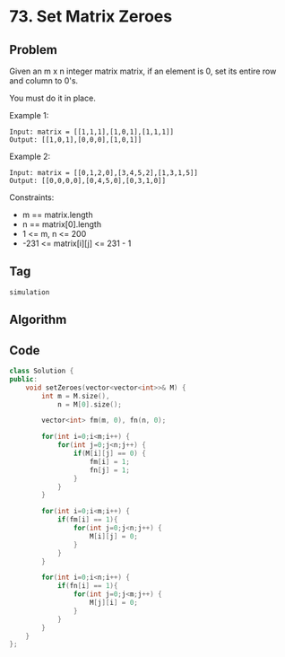 # 73. Set Matrix Zeroes
## Problem
Given an m x n integer matrix matrix, if an element is 0, set its entire row and column to 0's.

You must do it in place.

Example 1:
```
Input: matrix = [[1,1,1],[1,0,1],[1,1,1]]
Output: [[1,0,1],[0,0,0],[1,0,1]]
```

Example 2:
```
Input: matrix = [[0,1,2,0],[3,4,5,2],[1,3,1,5]]
Output: [[0,0,0,0],[0,4,5,0],[0,3,1,0]]
```

Constraints:
- m == matrix.length
- n == matrix[0].length
- 1 <= m, n <= 200
- -231 <= matrix[i][j] <= 231 - 1

## Tag
```simulation```

## Algorithm

## Code

```cpp
class Solution {
public:
    void setZeroes(vector<vector<int>>& M) {
        int m = M.size(), 
            n = M[0].size();

        vector<int> fm(m, 0), fn(n, 0);

        for(int i=0;i<m;i++) {
            for(int j=0;j<n;j++) {
                if(M[i][j] == 0) {
                    fm[i] = 1;
                    fn[j] = 1;
                }
            }
        }

        for(int i=0;i<m;i++) {
            if(fm[i] == 1){
                for(int j=0;j<n;j++) {
                    M[i][j] = 0;
                }
            }
        }

        for(int i=0;i<n;i++) {
            if(fn[i] == 1){
                for(int j=0;j<m;j++) {
                    M[j][i] = 0;
                }
            }
        }
    }
};
```